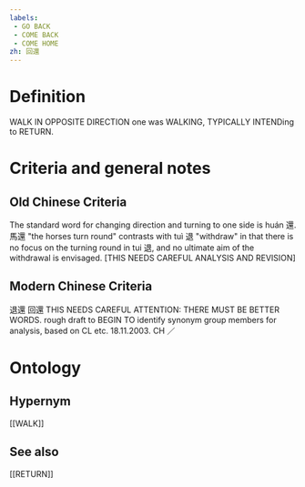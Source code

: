 ```yaml
---
labels: 
 - GO BACK
 - COME BACK
 - COME HOME
zh: 回還
---
```


# Definition
WALK IN OPPOSITE DIRECTION one was WALKING, TYPICALLY INTENDing to RETURN. 
# Criteria and general notes
## Old Chinese Criteria
The standard word for changing direction and turning to one side is huán 還. 馬還 "the horses turn round" contrasts with tuì 退 "withdraw" in that there is no focus on the turning round in tui 退, and no ultimate aim of the withdrawal is envisaged.
[THIS NEEDS CAREFUL ANALYSIS AND REVISION]
## Modern Chinese Criteria
退還
回還
THIS NEEDS CAREFUL ATTENTION: THERE MUST BE BETTER WORDS.
rough draft to BEGIN TO identify synonym group members for analysis, based on CL etc. 18.11.2003. CH ／
# Ontology

## Hypernym
[[WALK]]
## See also
[[RETURN]]